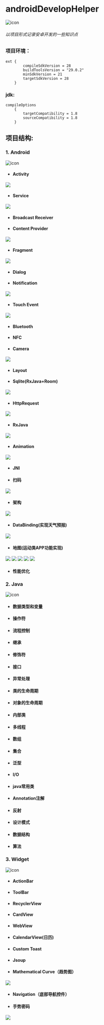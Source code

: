 # androidDevelopHelper
![icon](https://gitee.com/ZhangQQ_123/DeveloperHelper/raw/master/pics/icon_lancher.png)
###### 以项目形式记录安卓开发的一些知识点

### 项目环境：

```
ext {
        compileSdkVersion = 28
        buildToolsVersion = "29.0.2"
        minSdkVersion = 21
        targetSdkVersion = 28
    }
```
### jdk:


```
compileOptions 
    {
        targetCompatibility = 1.8
        sourceCompatibility = 1.8
    }
```
## 项目结构:


### 1. Android
![icon](https://gitee.com/ZhangQQ_123/DeveloperHelper/raw/master/pics/android.jpg)
- #### Activity
![](https://gitee.com/ZhangQQ_123/DeveloperHelper/raw/master/pics/activity.jpg)
- #### Service
![](https://gitee.com/ZhangQQ_123/DeveloperHelper/raw/master/pics/service.jpg)
- #### Broadcast Receiver
- #### Content Provider
![](https://gitee.com/ZhangQQ_123/DeveloperHelper/raw/master/pics/contentProvider.jpg)
- #### Fragment
![](https://gitee.com/ZhangQQ_123/DeveloperHelper/raw/master/pics/fragment.jpg)
- #### Dialog
- #### Notification
![](https://gitee.com/ZhangQQ_123/DeveloperHelper/raw/master/pics/notification.jpg)
- #### Touch Event
![](https://gitee.com/ZhangQQ_123/DeveloperHelper/raw/master/pics/touchEnent.jpg)
- #### Bluetooth
- #### NFC
- #### Camera
![](https://gitee.com/ZhangQQ_123/DeveloperHelper/raw/master/pics/camera.jpg)
- #### Layout
- #### Sqlite(RxJava+Room)
![](https://gitee.com/ZhangQQ_123/DeveloperHelper/raw/master/pics/database.jpg)
- #### HttpRequest
![](https://gitee.com/ZhangQQ_123/DeveloperHelper/raw/master/pics/http.jpg)
- #### RxJava
![](https://gitee.com/ZhangQQ_123/DeveloperHelper/raw/master/pics/rxjava.jpg)
- #### Animation
![](https://gitee.com/ZhangQQ_123/DeveloperHelper/raw/master/pics/animation.jpg)
- #### JNI
- #### 扫码
![](https://gitee.com/ZhangQQ_123/DeveloperHelper/raw/master/pics/scan.jpg)
- #### 架构
![](https://gitee.com/ZhangQQ_123/DeveloperHelper/raw/master/pics/jiagou.jpg)
- #### DataBinding(实现天气预报)
![](https://gitee.com/ZhangQQ_123/DeveloperHelper/raw/master/pics/dataBinding.jpg)
- #### 地图(运动类APP功能实现)
![](https://gitee.com/ZhangQQ_123/DeveloperHelper/raw/master/pics/map_01.jpg)
![](https://gitee.com/ZhangQQ_123/DeveloperHelper/raw/master/pics/map_02.jpg)
![](https://gitee.com/ZhangQQ_123/DeveloperHelper/raw/master/pics/map_03.jpg)
![](https://gitee.com/ZhangQQ_123/DeveloperHelper/raw/master/pics/map_04.jpg)
![](https://gitee.com/ZhangQQ_123/DeveloperHelper/raw/master/pics/map_05.jpg)
- #### 性能优化


### 2. Java
![icon](https://gitee.com/ZhangQQ_123/DeveloperHelper/raw/master/pics/java.jpg)
- #### 数据类型和变量
- #### 操作符
- #### 流程控制
- #### 继承
- #### 修饰符
- #### 接口
- #### 异常处理
- #### 类的生命周期
- #### 对象的生命周期
- #### 内部类
- #### 多线程
- #### 数组
- #### 集合
- #### 泛型
- #### I/O
- #### java常用类
- #### Annotation注解
- #### 反射
- #### 设计模式
- #### 数据结构
- #### 算法


### 3. Widget
![icon](https://gitee.com/ZhangQQ_123/DeveloperHelper/raw/master/pics/widget.jpg)
- #### ActionBar
- #### ToolBar
- #### RecyclerView
- #### CardView
- #### WebView
- #### CalendarView(日历)
- #### Custom Toast
- #### Jsoup
- #### Mathematical Curve（趋势图）
![](https://gitee.com/ZhangQQ_123/DeveloperHelper/raw/master/pics/quxian.jpg)
- #### Navigation（底部导航控件）
- #### 手势密码
![](https://gitee.com/ZhangQQ_123/DeveloperHelper/raw/master/pics/password.jpg)

